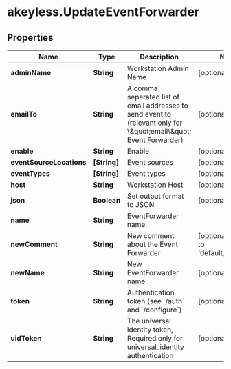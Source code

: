 # akeyless.UpdateEventForwarder

## Properties

Name | Type | Description | Notes
------------ | ------------- | ------------- | -------------
**adminName** | **String** | Workstation Admin Name | [optional] 
**emailTo** | **String** | A comma seperated list of email addresses to send event to (relevant only for \\\&quot;email\\\&quot; Event Forwarder) | [optional] 
**enable** | **String** | Enable | [optional] 
**eventSourceLocations** | **[String]** | Event sources | [optional] 
**eventTypes** | **[String]** | Event types | [optional] 
**host** | **String** | Workstation Host | [optional] 
**json** | **Boolean** | Set output format to JSON | [optional] 
**name** | **String** | EventForwarder name | 
**newComment** | **String** | New comment about the Event Forwarder | [optional] [default to &#39;default_comment&#39;]
**newName** | **String** | New EventForwarder name | [optional] 
**token** | **String** | Authentication token (see &#x60;/auth&#x60; and &#x60;/configure&#x60;) | [optional] 
**uidToken** | **String** | The universal identity token, Required only for universal_identity authentication | [optional] 


